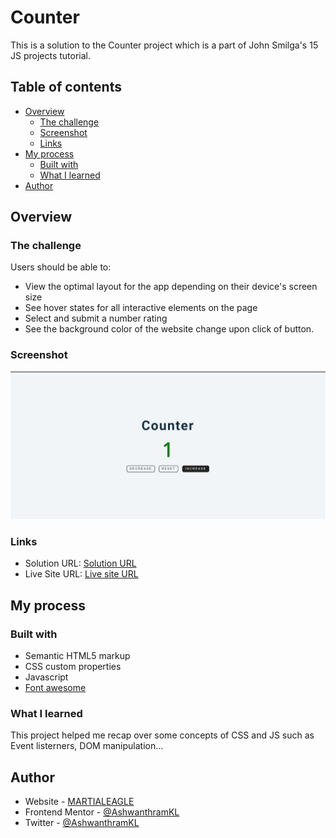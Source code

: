 # Counter


This is a solution to the Counter project which is a part of John Smilga's 15 JS projects tutorial.

## Table of contents

- [Overview](#overview)
  - [The challenge](#the-challenge)
  - [Screenshot](#screenshot)
  - [Links](#links)
- [My process](#my-process)
  - [Built with](#built-with)
  - [What I learned](#what-i-learned)
- [Author](#author)

## Overview

### The challenge

Users should be able to:

- View the optimal layout for the app depending on their device's screen size
- See hover states for all interactive elements on the page
- Select and submit a number rating
- See the background color of the website change upon click of button.

### Screenshot

![Rating page](./images/Website_preview.jpg)

### Links

- Solution URL: [Solution URL](https://github.com/AshwanthramKL/Color-Flipper)
- Live Site URL: [Live site URL](https://ashwanthramkl.github.io/Color-Flipper/)

## My process

### Built with

- Semantic HTML5 markup
- CSS custom properties
- Javascript  
- [Font awesome](https://fontawesome.com/)


### What I learned

This project helped me recap over some concepts of CSS and JS such as  Event listerners, DOM manipulation...

## Author

- Website - [MARTIALEAGLE](https://github.com/AshwanthramKL)
- Frontend Mentor - [@AshwanthramKL](https://www.frontendmentor.io/profile/AshwanthramKL)
- Twitter - [@AshwanthramKL](https://www.twitter.com/AshwanthramKL)
